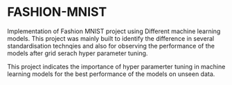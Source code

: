 # FASHION-MNIST

Implementation of Fashion MNIST project using Different machine learning models. This project was mainly built to identify the difference in several standardisation technqies and also for observing the performance of the models after grid serach hyper parameter tuning. 

This project indicates the importance of hyper paramerter tuning in machine learning models for the best performance of the models on unseen data.
